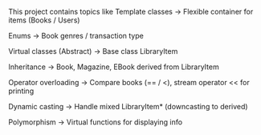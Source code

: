 This project contains topics like
Template classes → Flexible container for items (Books / Users)

Enums → Book genres / transaction type

Virtual classes (Abstract) → Base class LibraryItem

Inheritance → Book, Magazine, EBook derived from LibraryItem

Operator overloading → Compare books (== / <), stream operator << for printing

Dynamic casting → Handle mixed LibraryItem* (downcasting to derived)

Polymorphism → Virtual functions for displaying info
